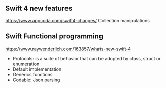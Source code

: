 
Swift 4 new features
-
https://www.appcoda.com/swift4-changes/
Collection manipulations



Swift Functional programming
-

https://www.raywenderlich.com/163857/whats-new-swift-4
- Protocols: is a suite of behavior that can be adopted by class, struct or enumeration
- Default implementation
- Generics functions
- Codable: Json parsing